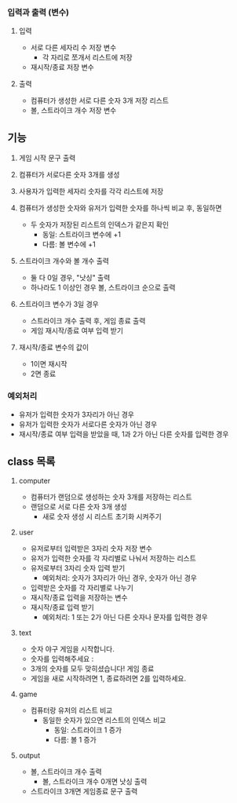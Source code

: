 ### 입력과 출력 (변수)

1. 입력
   - 서로 다른 세자리 수 저장 변수
     - 각 자리로 쪼개서 리스트에 저장
   - 재시작/종료 저장 변수

2. 출력
   - 컴퓨터가 생성한 서로 다른 숫자 3개 저장 리스트
   - 볼, 스트라이크 개수 저장 변수

## 기능

1. 게임 시작 문구 출력

2. 컴퓨터가 서로다른 숫자 3개를 생성

3. 사용자가 입력한 세자리 숫자를 각각 리스트에 저장

4. 컴퓨터가 생성한 숫자와 유저가 입력한 숫자를 하나씩 비교 후, 동일하면

   - 두 숫자가 저장된 리스트의 인덱스가 같은지 확인
      - 동일: 스트라이크 변수에 +1
      - 다름: 볼 변수에 +1

5. 스트라이크 개수와 볼 개수 출력
    - 둘 다 0일 경우, "낫싱" 출력
    - 하나라도 1 이상인 경우 볼, 스트라이크 순으로 출력

6. 스트라이크 변수가 3일 경우
   - 스트라이크 개수 출력 후, 게임 종료 출력
   - 게임 재시작/종료 여부 입력 받기

7. 재시작/종료 변수의 값이
   - 1이면 재시작
   - 2면 종료

### 예외처리

- 유저가 입력한 숫자가 3자리가 아닌 경우
- 유저가 입력한 숫자가 서로다른 숫자가 아닌 경우
- 재시작/종료 여부 입력을 받았을 때, 1과 2가 아닌 다른 숫자를 입력한 경우

## class 목록

1. computer
    - 컴퓨터가 랜덤으로 생성하는 숫자 3개를 저장하는 리스트
    - 랜덤으로 서로 다른 숫자 3개 생성
      - 새로 숫자 생성 시 리스트 초기화 시켜주기

2. user
    - 유저로부터 입력받은 3자리 숫자 저장 변수
    - 유저가 입력한 숫자를 각 자리별로 나눠서 저장하는 리스트
    - 유저로부터 3자리 숫자 입력 받기
      - 예외처리: 숫자가 3자리가 아닌 경우, 숫자가 아닌 경우
    - 입력받은 숫자를 각 자리별로 나누기
    - 재시작/종료 입력을 저장하는 변수
    - 재시작/종료 입력 받기
      - 예외처리: 1 또는 2가 아닌 다른 숫자나 문자를 입력한 경우

3. text
    - 숫자 야구 게임을 시작합니다.
    - 숫자를 입력해주세요 : 
    - 3개의 숫자를 모두 맞히셨습니다! 게임 종료
    - 게임을 새로 시작하려면 1, 종료하려면 2를 입력하세요.

4. game
    - 컴퓨터랑 유저의 리스트 비교
      - 동일한 숫자가 있으면 리스트의 인덱스 비교
        - 동일: 스트라이크 1 증가
        - 다름: 볼 1 증가

5. output
   - 볼, 스트라이크 개수 출력
     - 볼, 스트라이크 개수 0개면 낫싱 출력
   - 스트라이크 3개면 게임종료 문구 출력